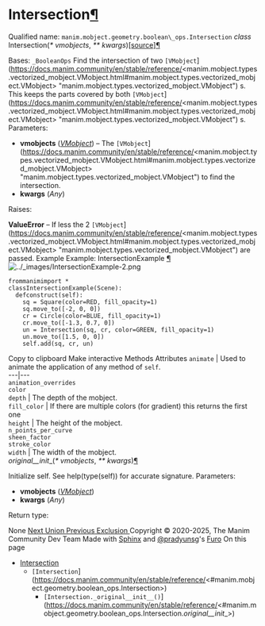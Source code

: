 # Intersection[¶](https://docs.manim.community/en/stable/reference/<#intersection> "Link to this heading")
Qualified name: `manim.mobject.geometry.boolean\_ops.Intersection`
_class_ Intersection(_* vmobjects_, _** kwargs_)[[source]](https://docs.manim.community/en/stable/reference/<../_modules/manim/mobject/geometry/boolean_ops.html#Intersection>)[¶](https://docs.manim.community/en/stable/reference/<#manim.mobject.geometry.boolean_ops.Intersection> "Link to this definition")
    
Bases: `_BooleanOps`
Find the intersection of two `[VMobject`](https://docs.manim.community/en/stable/reference/<manim.mobject.types.vectorized_mobject.VMobject.html#manim.mobject.types.vectorized_mobject.VMobject> "manim.mobject.types.vectorized_mobject.VMobject") s. This keeps the parts covered by both `[VMobject`](https://docs.manim.community/en/stable/reference/<manim.mobject.types.vectorized_mobject.VMobject.html#manim.mobject.types.vectorized_mobject.VMobject> "manim.mobject.types.vectorized_mobject.VMobject") s.
Parameters:
    
  * **vmobjects** ([_VMobject_](https://docs.manim.community/en/stable/reference/<manim.mobject.types.vectorized_mobject.VMobject.html#manim.mobject.types.vectorized_mobject.VMobject> "manim.mobject.types.vectorized_mobject.VMobject")) – The `[VMobject`](https://docs.manim.community/en/stable/reference/<manim.mobject.types.vectorized_mobject.VMobject.html#manim.mobject.types.vectorized_mobject.VMobject> "manim.mobject.types.vectorized_mobject.VMobject") to find the intersection.
  * **kwargs** (_Any_)


Raises:
    
**ValueError** – If less the 2 `[VMobject`](https://docs.manim.community/en/stable/reference/<manim.mobject.types.vectorized_mobject.VMobject.html#manim.mobject.types.vectorized_mobject.VMobject> "manim.mobject.types.vectorized_mobject.VMobject") are passed.
Example
Example: IntersectionExample [¶](https://docs.manim.community/en/stable/reference/<#intersectionexample>)
![../_images/IntersectionExample-2.png](https://docs.manim.community/en/stable/_images/IntersectionExample-2.png)
```
frommanimimport *
classIntersectionExample(Scene):
  defconstruct(self):
    sq = Square(color=RED, fill_opacity=1)
    sq.move_to([-2, 0, 0])
    cr = Circle(color=BLUE, fill_opacity=1)
    cr.move_to([-1.3, 0.7, 0])
    un = Intersection(sq, cr, color=GREEN, fill_opacity=1)
    un.move_to([1.5, 0, 0])
    self.add(sq, cr, un)

```
Copy to clipboard
Make interactive
Methods
Attributes
`animate` | Used to animate the application of any method of `self`.  
---|---  
`animation_overrides`  
`color`  
`depth` | The depth of the mobject.  
`fill_color` | If there are multiple colors (for gradient) this returns the first one  
`height` | The height of the mobject.  
`n_points_per_curve`  
`sheen_factor`  
`stroke_color`  
`width` | The width of the mobject.  
_original__init__(_* vmobjects_, _** kwargs_)[¶](https://docs.manim.community/en/stable/reference/<#manim.mobject.geometry.boolean_ops.Intersection._original__init__> "Link to this definition")
    
Initialize self. See help(type(self)) for accurate signature.
Parameters:
    
  * **vmobjects** ([_VMobject_](https://docs.manim.community/en/stable/reference/<manim.mobject.types.vectorized_mobject.VMobject.html#manim.mobject.types.vectorized_mobject.VMobject> "manim.mobject.types.vectorized_mobject.VMobject"))
  * **kwargs** (_Any_)


Return type:
    
None
[ Next Union ](https://docs.manim.community/en/stable/reference/<manim.mobject.geometry.boolean_ops.Union.html>) [ Previous Exclusion ](https://docs.manim.community/en/stable/reference/<manim.mobject.geometry.boolean_ops.Exclusion.html>)
Copyright © 2020-2025, The Manim Community Dev Team 
Made with [Sphinx](https://docs.manim.community/en/stable/reference/<https:/www.sphinx-doc.org/>) and [@pradyunsg](https://docs.manim.community/en/stable/reference/<https:/pradyunsg.me>)'s [Furo](https://docs.manim.community/en/stable/reference/<https:/github.com/pradyunsg/furo>)
On this page 
  * [Intersection](https://docs.manim.community/en/stable/reference/<#>)
    * `[Intersection`](https://docs.manim.community/en/stable/reference/<#manim.mobject.geometry.boolean_ops.Intersection>)
      * `[Intersection._original__init__()`](https://docs.manim.community/en/stable/reference/<#manim.mobject.geometry.boolean_ops.Intersection._original__init__>)


